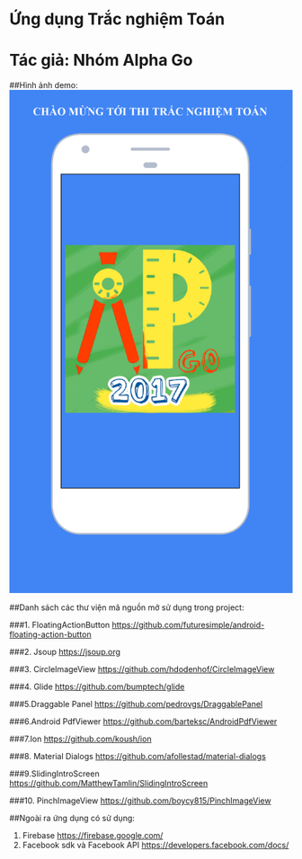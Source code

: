 # Ứng dụng Trắc nghiệm Toán
# Tác giả: Nhóm Alpha Go

##Hình ảnh demo:
![](screenshot/one.png)

##Danh sách các thư viện mã nguồn mở sử dụng trong project:

###1. FloatingActionButton
https://github.com/futuresimple/android-floating-action-button

###2. Jsoup
https://jsoup.org

###3. CircleImageView
https://github.com/hdodenhof/CircleImageView

###4. Glide
https://github.com/bumptech/glide

###5.Draggable Panel
https://github.com/pedrovgs/DraggablePanel

###6.Android PdfViewer
https://github.com/barteksc/AndroidPdfViewer

###7.Ion
https://github.com/koush/ion

###8. Material Dialogs
https://github.com/afollestad/material-dialogs

###9.SlidingIntroScreen
https://github.com/MatthewTamlin/SlidingIntroScreen

###10. PinchImageView
https://github.com/boycy815/PinchImageView


##Ngoài ra ứng dụng có sử dụng:


1. Firebase
https://firebase.google.com/
2. Facebook sdk và Facebook API
https://developers.facebook.com/docs/
